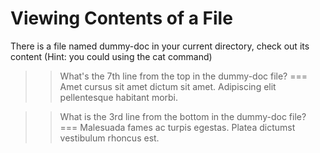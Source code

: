 # Viewing Contents of a File
There is a file named dummy-doc in your current directory, check out its content (Hint: you could using the cat command)  
  
>> What's the 7th line from the top in the dummy-doc file?
=== Amet cursus sit amet dictum sit amet. Adipiscing elit pellentesque habitant morbi.  
  
>> What is the 3rd line from the bottom in the dummy-doc file?  
=== Malesuada fames ac turpis egestas. Platea dictumst vestibulum rhoncus est.



